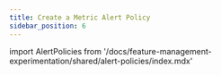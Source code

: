 ```yaml
---
title: Create a Metric Alert Policy
sidebar_position: 6
---
```


import AlertPolicies from '/docs/feature-management-experimentation/shared/alert-policies/index.mdx'

<AlertPolicies />